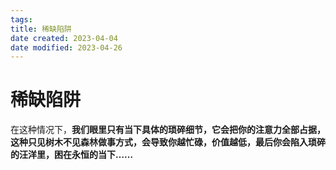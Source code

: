 ```yaml
---
tags:
title: 稀缺陷阱
date created: 2023-04-04
date modified: 2023-04-26
---
```


# 稀缺陷阱

在这种情况下，**我们眼里只有当下具体的琐碎细节，它会把你的注意力全部占据，这种只见树木不见森林做事方式，会导致你越忙碌，价值越低，最后你会陷入琐碎的汪洋里，困在永恒的当下……**
